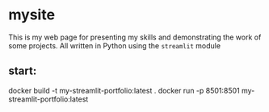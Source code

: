 # mysite

This is my web page for presenting my skills and demonstrating the work of some projects.
All written in Python using the `streamlit` module

## start:

docker build -t my-streamlit-portfolio:latest .
docker run -p 8501:8501 my-streamlit-portfolio:latest
